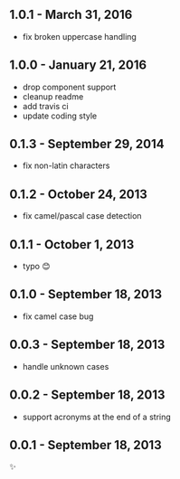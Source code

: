 
1.0.1 - March 31, 2016
----------------------
* fix broken uppercase handling

1.0.0 - January 21, 2016
------------------------
* drop component support
* cleanup readme
* add travis ci
* update coding style

0.1.3 - September 29, 2014
--------------------------
* fix non-latin characters

0.1.2 - October 24, 2013
------------------------
* fix camel/pascal case detection

0.1.1 - October 1, 2013
-----------------------
* typo :blush:

0.1.0 - September 18, 2013
--------------------------
* fix camel case bug

0.0.3 - September 18, 2013
--------------------------
* handle unknown cases

0.0.2 - September 18, 2013
--------------------------
* support acronyms at the end of a string

0.0.1 - September 18, 2013
--------------------------
:sparkles:
